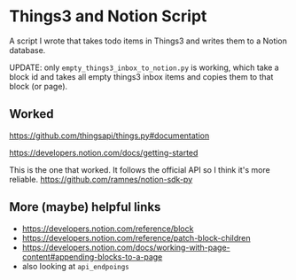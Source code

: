 # Things3 and Notion Script

A script I wrote that takes todo items in Things3 and writes them to a Notion database.

UPDATE: only `empty_things3_inbox_to_notion.py` is working, which take a block id and takes all empty things3 inbox items and copies them to that block (or page).

## Worked

https://github.com/thingsapi/things.py#documentation

https://developers.notion.com/docs/getting-started

This is the one that worked. It follows the official API so I think it's more reliable.
https://github.com/ramnes/notion-sdk-py

## More (maybe) helpful links

- https://developers.notion.com/reference/block
- https://developers.notion.com/reference/patch-block-children
- https://developers.notion.com/docs/working-with-page-content#appending-blocks-to-a-page
- also looking at `api_endpoings`
